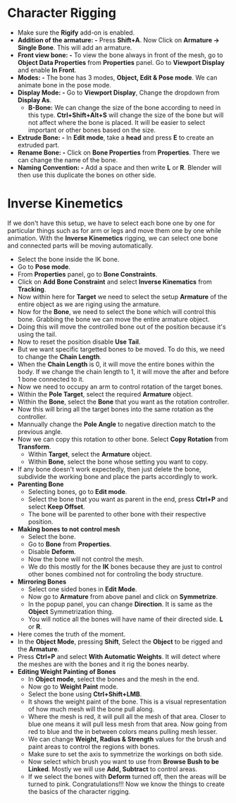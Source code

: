 # Character Rigging
* Make sure the **Rigify** add-on is enabled.
* **Addition of the armature: -** Press **Shift+A**. Now Click on **Armature -> Single Bone**. This will add an armature.  
* **Front view bone: -** To view the bone always in front of the mesh, go to **Object Data Properties** from **Properties** panel. Go to **Viewport Display** and enable **In Front**.
* **Modes: -** The bone has 3 modes, **Object, Edit & Pose mode**. We can animate bone in the pose mode.
* **Display Mode: -** Go to **Viewport Display**, Change the dropdown from **Display As**.
    * **B-Bone:** We can change the size of the bone according to need in this type. **Ctrl+Shift+Alt+S** will change the size of the bone but will not affect where the bone is placed. It will be easier to select important or other bones based on the size.
* **Extrude Bone: -** In **Edit mode**, take a **head** and press **E** to create an extruded part.
* **Rename Bone: -** Click on **Bone Properties** from **Properties**. There we can change the name of the bone.
* **Naming Convention: -** Add a space and then write **L** or **R**. Blender will then use this duplicate the bones on other side.


# Inverse Kinemetics
If we don't have this setup, we have to select each bone one by one for particular things such as for arm or legs and move them one by one while animation. With the **Inverse Kinemetics** rigging, we can select one 
bone and connected parts will be moving automatically. 
* Select the bone inside the IK bone.
* Go to **Pose mode**.
* From **Properties** panel, go to **Bone Constraints**.
* Click on **Add Bone Constraint** and select **Inverse Kinematics** from **Tracking**.
* Now within here for **Target** we need to select the setup **Armature** of the entire object as we are riging using the armature.
* Now for the **Bone**, we need to select the bone which will control this bone. Grabbing the bone we can move the entire armature object. 
* Doing this will move the controlled bone out of the position because it's using the tail.
* Now to reset the position disable **Use Tail**.    
* But we want specific targetted bones to be moved. To do this, we need to change the **Chain Length**.
* When the **Chain Length** is 0, it will move the entire bones within the body. If we change the chain length to 1, it will move the after and before 1 bone connected to it.
* Now we need to occupy an arm to control rotation of the target bones.
* Within the **Pole Target**, select the required **Armature** object.
* Within the **Bone**, select the **Bone** that you want as the rotation controller. 
* Now this will bring all the target bones into the same rotation as the controller.
* Mannually change the **Pole Angle** to negative direction match to the previous angle.
* Now we can copy this rotation to other bone. Select **Copy Rotation** from **Transform**.
    * Within **Target**, select the **Armature** object.
    * Within **Bone**, select the bone whose setting you want to copy.
* If any bone doesn't work expectedly, then just delete the bone, subdivide the working bone and place the parts accordingly to work.
* **Parenting Bone** 
    * Selecting bones, go to **Edit mode**.
    * Select the bone that you want as parent in the end, press **Ctrl+P** and select **Keep Offset**.
    * The bone will be parented to other bone with their respective position.
* **Making bones to not control mesh**
    * Select the bone.
    * Go to **Bone** from **Properties**.
    * Disable **Deform**.
    * Now the bone will not control the mesh.
    * We do this mostly for the **IK** bones because they are just to control other bones combined not for controling the body structure.
* **Mirroring Bones**
    * Select one sided bones in **Edit Mode**.
    * Now go to **Armature** from above panel and click on **Symmetrize**.
    * In the popup panel, you can change **Direction**. It is same as the **Object** Symmetrization thing.
    * You will notice all the bones will have name of their directed side. **L** or **R**.
* Here comes the truth of the moment.
* In the **Object Mode**, pressing **Shift**, Select the **Object** to be rigged and the **Armature**. 
* Press **Ctrl+P** and select **With Automatic Weights**. It will detect where the meshes are with the bones and it rig the bones nearby. 
* **Editing Weight Painting of Bones**
    * In **Object mode**, select the bones and the mesh in the end.
    * Now go to **Weight Paint** mode. 
    * Select the bone using **Ctrl+Shift+LMB**.
    * It shows the weight paint of the bone. This is a visual representation of how much mesh will the bone pull along.
    * Where the mesh is red, it will pull all the mesh of that area. Closer to blue one means it will pull less mesh from that area. Now going from red to blue and the in between colors means pulling mesh lesser.
    * We can change **Weight, Radius & Strength** values for the brush and paint areas to control the regions with bones.
    * Make sure to set the axis to symmetrize the workings on both side.
    * Now select which brush you want to use from  **Browse Bush to be Linked**. Mostly we will use **Add, Subtract** to control areas.
    * If we select the bones with **Deform** turned off, then the areas will be turned to pink.
Congratulations!!! Now we know the things to create the basics of the character rigging.     